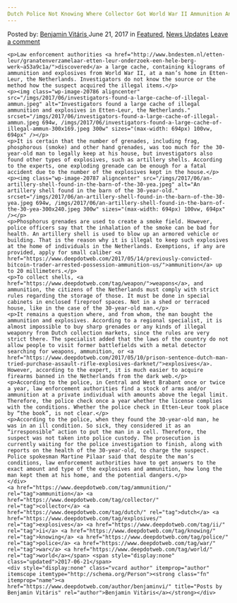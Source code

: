 ```yaml
---
Dutch Police Not Knowing Where Collector Got World War II Ammunition And Explosives"
---
```

<article class="post-listing post-20778 post type-post status-publish format-standard has-post-thumbnail hentry  tag-ammunition tag-collector tag-dutch tag-explosives tag-ii tag-knowing tag-police tag-war 
    <div class="post-inner">
        <span>Posted by: <a href="https://www.deepdotweb.com/author/benjaminvi/" title="">Benjamin Vitáris </a></span>
    <span>June 21, 2017</span>
    <span>in <a href="https://www.deepdotweb.com/category/deepdot-news/" rel="category tag">Featured</a>, <a href="https://www.deepdotweb.com/category/news-updates/" rel="category tag">News Updates</a></span>
    <span><a href="https://www.deepdotweb.com/2017/06/21/dutch-police-not-knowing-collector-got-world-war-ii-ammunition-explosives/#respond">Leave a comment</a></span>
    </p>
    <div class="clear"></div>
    
    <p>Law enforcement authorities <a href="http://www.bndestem.nl/etten-leur/granatenverzamelaar-etten-leur-onderzoek-een-hele-berg-werk~a53a9c1a/">discovered</a> a large cache, containing kilograms of ammunition and explosives from World War II, at a man’s home in Etten-Leur, the Netherlands. Investigators do not know the source or the method how the suspect acquired the illegal items.</p>
    <p><img class="wp-image-20786 aligncenter" src="/imgs/2017/06/investigators-found-a-large-cache-of-illegal-ammun.jpeg" alt="Investigators found a large cache of illegal ammunition and explosives in Etten-Leur, the Netherlands." srcset="/imgs/2017/06/investigators-found-a-large-cache-of-illegal-ammun.jpeg 694w, /imgs/2017/06/investigators-found-a-large-cache-of-illegal-ammun-300x169.jpeg 300w" sizes="(max-width: 694px) 100vw, 694px" /></p>
    <p>It is certain that the number of grenades, including frag, phosphorous (smoke) and other hand grenades, was too much for the 30-year-old man to legally keep at his house, but investigators also found other types of explosives, such as artillery shells. According to the experts, one exploding grenade can be enough for a fatal accident due to the number of the explosives kept in the house.</p>
    <p><img class="wp-image-20787 aligncenter" src="/imgs/2017/06/an-artillery-shell-found-in-the-barn-of-the-30-yea.jpeg" alt="An artillery shell found in the barn of the 30-year-old." srcset="/imgs/2017/06/an-artillery-shell-found-in-the-barn-of-the-30-yea.jpeg 694w, /imgs/2017/06/an-artillery-shell-found-in-the-barn-of-the-30-yea-300x240.jpeg 300w" sizes="(max-width: 694px) 100vw, 694px" /></p>
    <p>Phosphorus grenades are used to create a smoke field. However, police officers say that the inhalation of the smoke can be bad for health. An artillery shell is used to blow up an armored vehicle or building. That is the reason why it is illegal to keep such explosives at the home of individuals in the Netherlands. Exemptions, if any are provided, apply for small caliber <a href="https://www.deepdotweb.com/2017/05/14/previously-convicted-bitcoin-trader-arrested-possession-ammunition-us/">ammunition</a> up to 20 millimeters.</p>
    <p>To collect shells, <a href="https://www.deepdotweb.com/tag/weapon/">weapons</a>, and ammunition, the citizens of the Netherlands must comply with strict rules regarding the storage of those. It must be done in special cabinets in enclosed fireproof spaces. Not in a shed or terraced house, like in the case of the 30-year-old man.</p>
    <p>It remains a question where, and from whom, the man bought the ammunition and explosives. According to a regional specialist, it is almost impossible to buy sharp grenades or any kinds of illegal weaponry from Dutch collection markets, since the rules are very strict there. The specialist added that the laws of the country do not allow people to visit former battlefields with a metal detector searching for weapons, ammunition, or <a href="https://www.deepdotweb.com/2017/05/10/prison-sentence-dutch-man-tried-purchase-assault-rifle-explosives-darknet/">explosives</a>. However, according to the expert, it is much easier to acquire firearms banned in the Netherlands from the dark web.</p>
    <p>According to the police, in Central and West Brabant once or twice a year, law enforcement authorities find a stock of arms and/or ammunition at a private individual with amounts above the legal limit. Therefore, the police check once a year whether the license complies with the conditions. Whether the police check in Etten-Leur took place by “the book”, is not clear.</p>
    <p>According to the police, when they found the 30-year-old man, he was in an ill condition. So sick, they considered it as an “irresponsible” action to put the man in a cell. Therefore, the suspect was not taken into police custody. The prosecution is currently waiting for the police investigation to finish, along with reports on the health of the 30-year-old, to charge the suspect. Police spokesman Martine Pilaar said that despite the man’s conditions, law enforcement authorities have to get answers to the exact amount and type of the explosives and ammunition, how long the man kept them at his home, and the potential dangers.</p>
    </div>
    <a href="https://www.deepdotweb.com/tag/ammunition/" rel="tag">ammunition</a> <a href="https://www.deepdotweb.com/tag/collector/" rel="tag">collector</a> <a href="https://www.deepdotweb.com/tag/dutch/" rel="tag">dutch</a> <a href="https://www.deepdotweb.com/tag/explosives/" rel="tag">explosives</a> <a href="https://www.deepdotweb.com/tag/ii/" rel="tag">ii</a> <a href="https://www.deepdotweb.com/tag/knowing/" rel="tag">knowing</a> <a href="https://www.deepdotweb.com/tag/police/" rel="tag">police</a> <a href="https://www.deepdotweb.com/tag/war/" rel="tag">war</a> <a href="https://www.deepdotweb.com/tag/world/" rel="tag">world</a></span> <span style="display:none" class="updated">2017-06-21</span>
    <div style="display:none" class="vcard author" itemprop="author" itemscope itemtype="http://schema.org/Person"><strong class="fn" itemprop="name"><a href="https://www.deepdotweb.com/author/benjaminvi/" title="Posts by Benjamin Vitáris" rel="author">Benjamin Vitáris</a></strong></div>
    

